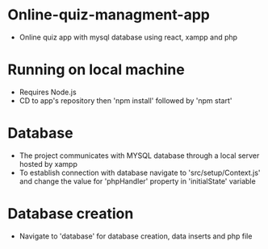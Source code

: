 # Online-quiz-managment-app
- Online quiz app with mysql database using react, xampp and php
# Running on local machine
- Requires Node.js
- CD to app's repository then 'npm install' followed by 'npm start'
# Database 
- The project communicates with MYSQL database through a local server hosted by xampp
- To establish connection with database navigate to 'src/setup/Context.js' and change the value for 'phpHandler' property in 'initialState' variable
# Database creation
- Navigate to 'database' for database creation, data inserts and php file
